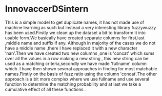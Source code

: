 # InnovaccerDSintern
This is a simple model to get duplicate names, it has not made use of machine learning as such but instead a very interesting library fuzzywuzzy has been used.Firstly we clean up the dataset a bit to transform it into usable form.We basically have created separate columns for first,last ,middle name and suffix if any. Although in majority of the cases we do not have a middle name ,there I have replaced it with a new character 'nan'.Then we have created two new columns ,one is 'concat' which sums over all the values in a row making a new string , this new string can be used as a matching criteria,secondly we have made 'fullname' column which .I have then shown several approaches in finding for most matchable names.Firstly on the basis of fuzz ratio using the column 'concat'.The other approach is a bit more complex where we use fullname and use several function to determine the matching probability and at last we take a cumulative effect of all these functions .
